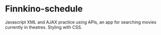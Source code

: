 # Finnkino-schedule
Javascript XML and AJAX practice using APIs, an app for searching movies currently in theatres. Styling with CSS.
